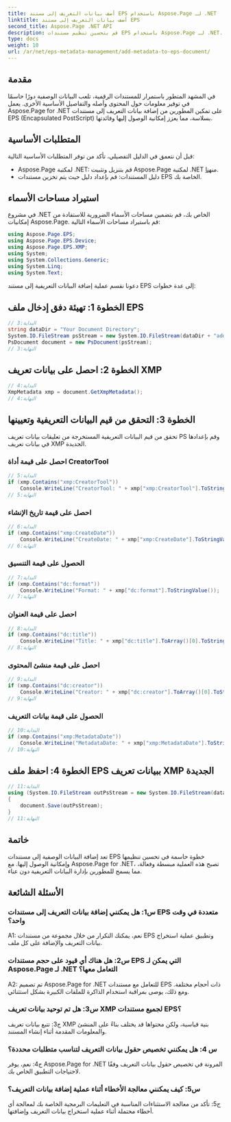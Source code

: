 ```yaml
---
title: أضف بيانات التعريف إلى مستند EPS باستخدام Aspose.Page لـ .NET
linktitle: أضف بيانات التعريف إلى مستند EPS
second_title: Aspose.Page .NET API
description: قم بتحسين تنظيم مستندات EPS باستخدام Aspose.Page لـ .NET. قم بإضافة بيانات التعريف بسهولة لتحسين إمكانية الوصول واسترجاع المعلومات.
type: docs
weight: 10
url: /ar/net/eps-metadata-management/add-metadata-to-eps-document/
---
```

## مقدمة

في المشهد المتطور باستمرار للمستندات الرقمية، تلعب البيانات الوصفية دورًا حاسمًا في توفير معلومات حول المحتوى وأصله والتفاصيل الأساسية الأخرى. يعمل Aspose.Page for .NET على تمكين المطورين من إضافة بيانات التعريف إلى مستندات EPS (Encapsulated PostScript) بسلاسة، مما يعزز إمكانية الوصول إليها وفائدتها.

## المتطلبات الأساسية

قبل أن نتعمق في الدليل التفصيلي، تأكد من توفر المتطلبات الأساسية التالية:

-  Aspose.Page لمكتبة .NET: قم بتنزيل وتثبيت Aspose.Page لمكتبة .NET من[هنا](https://releases.aspose.com/page/net/).
- دليل المستندات: قم بإعداد دليل حيث يتم تخزين مستندات EPS الخاصة بك.

## استيراد مساحات الأسماء

في مشروع .NET الخاص بك، قم بتضمين مساحات الأسماء الضرورية للاستفادة من إمكانيات Aspose.Page. قم باستيراد مساحات الأسماء التالية:

```csharp
using Aspose.Page.EPS;
using Aspose.Page.EPS.Device;
using Aspose.Page.EPS.XMP;
using System;
using System.Collections.Generic;
using System.Linq;
using System.Text;
```

دعونا نقسم عملية إضافة البيانات التعريفية إلى مستند EPS إلى عدة خطوات:

## الخطوة 1: تهيئة دفق إدخال ملف EPS

```csharp
// البداية:3
string dataDir = "Your Document Directory";
System.IO.FileStream psStream = new System.IO.FileStream(dataDir + "add_input.eps", System.IO.FileMode.Open, System.IO.FileAccess.Read);
PsDocument document = new PsDocument(psStream);
// النهاية:3
```

## الخطوة 2: احصل على بيانات تعريف XMP

```csharp
// البداية:4
XmpMetadata xmp = document.GetXmpMetadata();
// النهاية:4
```

## الخطوة 3: التحقق من قيم البيانات التعريفية وتعيينها

تحقق من قيم البيانات التعريفية المستخرجة من تعليقات بيانات تعريف PS وقم بإعدادها في بيانات تعريف XMP الجديدة.

### احصل على قيمة أداة CreatorTool

```csharp
// البداية:5
if (xmp.Contains("xmp:CreatorTool"))
    Console.WriteLine("CreatorTool: " + xmp["xmp:CreatorTool"].ToStringValue());
// النهاية:5
```

### احصل على قيمة تاريخ الإنشاء

```csharp
// البداية:6
if (xmp.Contains("xmp:CreateDate"))
    Console.WriteLine("CreateDate: " + xmp["xmp:CreateDate"].ToStringValue());
// النهاية:6
```

### الحصول على قيمة التنسيق

```csharp
// البداية:7
if (xmp.Contains("dc:format"))
    Console.WriteLine("Format: " + xmp["dc:format"].ToStringValue());
// النهاية:7
```

### احصل على قيمة العنوان

```csharp
// البداية:8
if (xmp.Contains("dc:title"))
    Console.WriteLine("Title: " + xmp["dc:title"].ToArray()[0].ToStringValue());
// النهاية:8
```

### احصل على قيمة منشئ المحتوى

```csharp
// البداية:9
if (xmp.Contains("dc:creator"))
    Console.WriteLine("Creator: " + xmp["dc:creator"].ToArray()[0].ToStringValue());
// النهاية:9
```

### الحصول على قيمة بيانات التعريف

```csharp
// البداية:10
if (xmp.Contains("xmp:MetadataDate"))
    Console.WriteLine("MetadataDate: " + xmp["xmp:MetadataDate"].ToStringValue());
// النهاية:10
```

## الخطوة 4: احفظ ملف EPS ببيانات تعريف XMP الجديدة

```csharp
// البداية:11
using (System.IO.FileStream outPsStream = new System.IO.FileStream(dataDir + "add_output.eps", System.IO.FileMode.Create, System.IO.FileAccess.Write))
{
    document.Save(outPsStream);
}
// النهاية:11
```

## خاتمة

تعد إضافة البيانات الوصفية إلى مستندات EPS خطوة حاسمة في تحسين تنظيمها وإمكانية الوصول إليها. مع Aspose.Page for .NET، تصبح هذه العملية مبسطة وفعالة، مما يسمح للمطورين بإدارة البيانات التعريفية دون عناء.

## الأسئلة الشائعة

### س1: هل يمكنني إضافة بيانات التعريف إلى مستندات EPS متعددة في وقت واحد؟

A1: نعم، يمكنك التكرار من خلال مجموعة من مستندات EPS وتطبيق عملية استخراج بيانات التعريف والإضافة على كل ملف.

### س2: هل هناك أي قيود على حجم مستندات EPS التي يمكن لـ Aspose.Page لـ .NET التعامل معها؟

A2: تم تصميم Aspose.Page for .NET للتعامل مع مستندات EPS ذات أحجام مختلفة. ومع ذلك، يوصى بمراقبة استخدام الذاكرة للملفات الكبيرة بشكل استثنائي.

### س3: هل تم توحيد بيانات تعريف XMP لجميع مستندات EPS؟

ج3: تتبع بيانات تعريف XMP بنية قياسية، ولكن محتواها قد يختلف بناءً على المنشئ والمعلومات المقدمة أثناء إنشاء المستند.

### س 4: هل يمكنني تخصيص حقول بيانات التعريف لتناسب متطلبات محددة؟

ج4: نعم، يوفر Aspose.Page for .NET المرونة في تخصيص حقول بيانات التعريف وفقًا لاحتياجات التطبيق الخاص بك.

### س5: كيف يمكنني معالجة الأخطاء أثناء عملية إضافة بيانات التعريف؟

ج5: تأكد من معالجة الاستثناءات المناسبة في التعليمات البرمجية الخاصة بك لمعالجة أي أخطاء محتملة أثناء عملية استخراج بيانات التعريف وإضافتها.